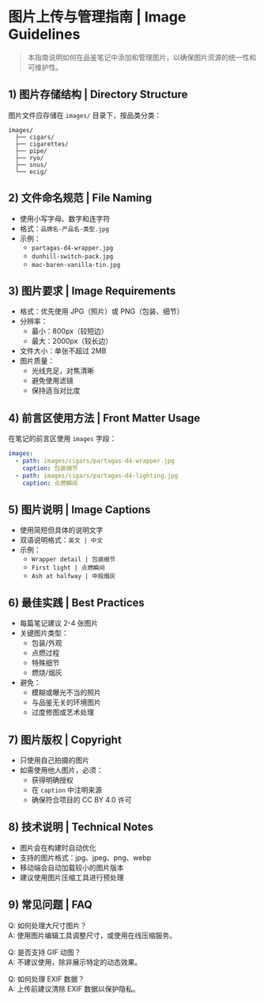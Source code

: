 # 图片上传与管理指南 | Image Guidelines

> 本指南说明如何在品鉴笔记中添加和管理图片，以确保图片资源的统一性和可维护性。

## 1) 图片存储结构 | Directory Structure

图片文件应存储在 `images/` 目录下，按品类分类：

```
images/
  ├── cigars/
  ├── cigarettes/
  ├── pipe/
  ├── ryo/
  ├── snus/
  └── ecig/
```

## 2) 文件命名规范 | File Naming

- 使用小写字母、数字和连字符
- 格式：`品牌名-产品名-类型.jpg`
- 示例：
  - `partagas-d4-wrapper.jpg`
  - `dunhill-switch-pack.jpg`
  - `mac-baren-vanilla-tin.jpg`

## 3) 图片要求 | Image Requirements

- 格式：优先使用 JPG（照片）或 PNG（包装、细节）
- 分辨率：
  - 最小：800px（较短边）
  - 最大：2000px（较长边）
- 文件大小：单张不超过 2MB
- 图片质量：
  - 光线充足，对焦清晰
  - 避免使用滤镜
  - 保持适当对比度

## 4) 前言区使用方法 | Front Matter Usage

在笔记的前言区使用 `images` 字段：

```yaml
images:
  - path: images/cigars/partagas-d4-wrapper.jpg
    caption: 包装细节
  - path: images/cigars/partagas-d4-lighting.jpg
    caption: 点燃瞬间
```

## 5) 图片说明 | Image Captions

- 使用简短但具体的说明文字
- 双语说明格式：`英文 | 中文`
- 示例：
  - `Wrapper detail | 包装细节`
  - `First light | 点燃瞬间`
  - `Ash at halfway | 中段烟灰`

## 6) 最佳实践 | Best Practices

- 每篇笔记建议 2-4 张图片
- 关键图片类型：
  - 包装/外观
  - 点燃过程
  - 特殊细节
  - 燃烧/烟灰
- 避免：
  - 模糊或曝光不当的照片
  - 与品鉴无关的环境图片
  - 过度修图或艺术处理

## 7) 图片版权 | Copyright

- 只使用自己拍摄的图片
- 如需使用他人图片，必须：
  - 获得明确授权
  - 在 `caption` 中注明来源
  - 确保符合项目的 CC BY 4.0 许可

## 8) 技术说明 | Technical Notes

- 图片会在构建时自动优化
- 支持的图片格式：jpg、jpeg、png、webp
- 移动端会自动加载较小的图片版本
- 建议使用图片压缩工具进行预处理

## 9) 常见问题 | FAQ

Q: 如何处理大尺寸图片？  
A: 使用图片编辑工具调整尺寸，或使用在线压缩服务。

Q: 是否支持 GIF 动图？  
A: 不建议使用，除非展示特定的动态效果。

Q: 如何处理 EXIF 数据？  
A: 上传前建议清除 EXIF 数据以保护隐私。
